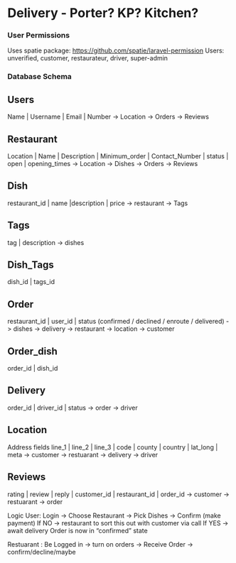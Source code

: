 # Delivery - Porter? KP? Kitchen?

### User Permissions
Uses spatie package: https://github.com/spatie/laravel-permission
Users: unverified, customer, restaurateur, driver, super-admin

### Database Schema

Users
----
Name | Username | Email | Number
-> Location
-> Orders
-> Reviews

Restaurant
----
Location | Name | Description | Minimum_order | Contact_Number | status | open | opening_times
-> Location
-> Dishes
-> Orders
-> Reviews

Dish
----
restaurant_id | name |description | price
-> restaurant
-> Tags

Tags
----
tag | description
-> dishes

Dish_Tags 
----
dish_id | tags_id

Order
----
restaurant_id | user_id | status (confirmed / declined / enroute / delivered)
-> dishes
-> delivery
-> restaurant
-> location
-> customer
	
Order_dish
----
order_id | dish_id

Delivery
----
order_id | driver_id | status
-> order
-> driver

Location
---
Address fields
line_1 | line_2 | line_3 | code | county | country | lat_long | meta
-> customer
-> restuarant 
-> delivery
-> driver

Reviews
----
rating | review | reply | customer_id | restaurant_id | order_id
-> customer
-> restuarant
-> order

Logic
User: Login -> Choose Restaurant -> Pick Dishes -> Confirm (make payment) 
If NO -> restaurant to sort this out with customer via call
If YES -> await delivery
Order is now in “confirmed” state

Restuarant : 
Be Logged in -> turn on orders -> Receive Order -> confirm/decline/maybe




	
